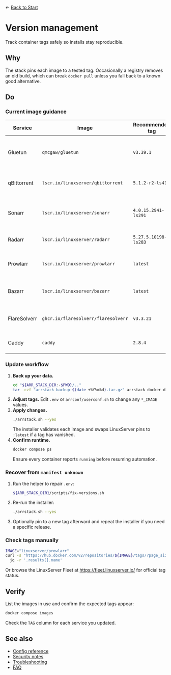 ← [Back to Start](../README.md)

# Version management

Track container tags safely so installs stay reproducible.

## Why
The stack pins each image to a tested tag. Occasionally a registry removes an old build, which can break `docker pull` unless you fall back to a known good alternative.

## Do
### Current image guidance
| Service | Image | Recommended tag | Notes |
| --- | --- | --- | --- |
| Gluetun | `qmcgaw/gluetun` | `v3.39.1` | Keep pinned; controls VPN routing. |
| qBittorrent | `lscr.io/linuxserver/qbittorrent` | `5.1.2-r2-ls415` | Falls back to `:latest` if the pin disappears. |
| Sonarr | `lscr.io/linuxserver/sonarr` | `4.0.15.2941-ls291` | Installer switches to `:latest` when a tag vanishes. |
| Radarr | `lscr.io/linuxserver/radarr` | `5.27.5.10198-ls283` | Same fallback as Sonarr. |
| Prowlarr | `lscr.io/linuxserver/prowlarr` | `latest` | Floating tag to avoid churn. |
| Bazarr | `lscr.io/linuxserver/bazarr` | `latest` | Floating tag to avoid churn. |
| FlareSolverr | `ghcr.io/flaresolverr/flaresolverr` | `v3.3.21` | Keep pinned to a stable release. |
| Caddy | `caddy` | `2.8.4` | Use upstream stable. |

### Update workflow
1. **Back up your data.**
   ```bash
   cd "${ARR_STACK_DIR:-$PWD}/.."
   tar -czf "arrstack-backup-$(date +%Y%m%d).tar.gz" arrstack docker-data
   ```
2. **Adjust tags.** Edit `.env` or `arrconf/userconf.sh` to change any `*_IMAGE` values.
3. **Apply changes.**
   ```bash
   ./arrstack.sh --yes
   ```
   The installer validates each image and swaps LinuxServer pins to `:latest` if a tag has vanished.
4. **Confirm runtime.**
   ```bash
   docker compose ps
   ```
   Ensure every container reports `running` before resuming automation.

### Recover from `manifest unknown`
1. Run the helper to repair `.env`:
   ```bash
   ${ARR_STACK_DIR}/scripts/fix-versions.sh
   ```
2. Re-run the installer:
   ```bash
   ./arrstack.sh --yes
   ```
3. Optionally pin to a new tag afterward and repeat the installer if you need a specific release.

### Check tags manually
```bash
IMAGE="linuxserver/prowlarr"
curl -s "https://hub.docker.com/v2/repositories/${IMAGE}/tags/?page_size=10" |
  jq -r '.results[].name'
```
Or browse the LinuxServer Fleet at https://fleet.linuxserver.io/ for official tag status.

## Verify
List the images in use and confirm the expected tags appear:
```bash
docker compose images
```
Check the `TAG` column for each service you updated.

## See also
- [Config reference](config.md)
- [Security notes](security-notes.md)
- [Troubleshooting](troubleshooting.md)
- [FAQ](faq.md)
